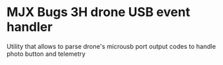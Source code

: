 # MJX Bugs 3H drone USB event handler
 Utility that allows to parse drone's microusb port output codes to handle photo button and telemetry
